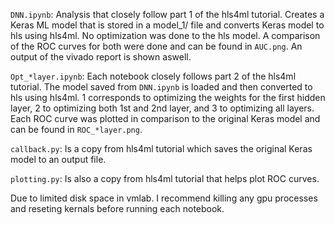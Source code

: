 `DNN.ipynb`: Analysis that closely follow part 1 of the hls4ml tutorial. Creates a Keras ML model that is stored in a model\_1/ file and converts Keras model to hls using hls4ml. No optimization was done to the hls model. A comparison of the ROC curves for both were done and can be found in `AUC.png`. An output of the vivado report is shown aswell. 

`Opt_*layer.ipynb`: Each notebook closely follows part 2 of the hls4ml tutorial. The model saved from `DNN.ipynb` is loaded and then converted to hls using hls4ml. 1 corresponds to optimizing the weights for the first hidden layer, 2 to optimizing both 1st and 2nd layer, and 3 to optimizing all layers. Each ROC curve was plotted in comparison to the original Keras model and can be found in `ROC_*layer.png`. 

`callback.py`: Is a copy from hls4ml tutorial which saves the original Keras model to an output file. 

`plotting.py`: Is also a copy from hls4ml tutorial that helps plot ROC curves. 

Due to limited disk space in vmlab. I recommend killing any gpu processes and reseting kernals before running each notebook. 
